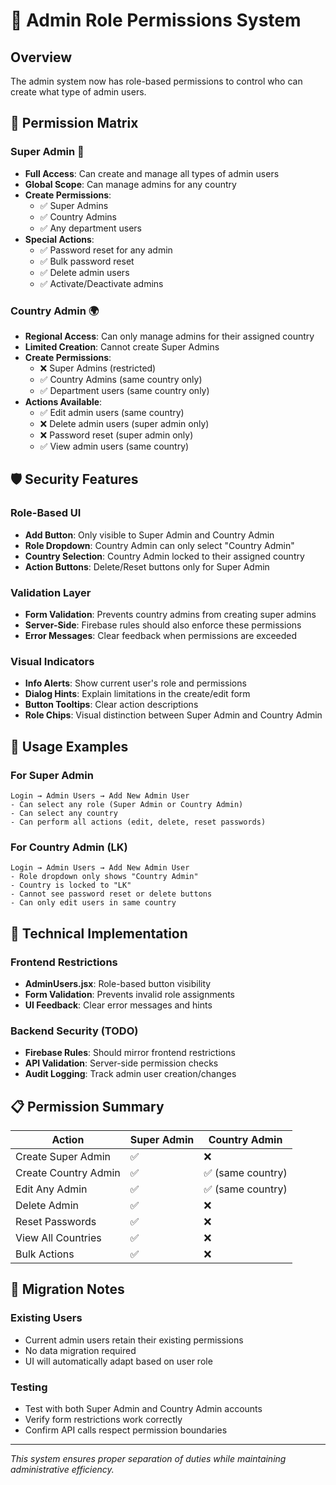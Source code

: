 # 🔐 Admin Role Permissions System

## Overview
The admin system now has role-based permissions to control who can create what type of admin users.

## 🎯 Permission Matrix

### Super Admin 👑
- **Full Access**: Can create and manage all types of admin users
- **Global Scope**: Can manage admins for any country
- **Create Permissions**: 
  - ✅ Super Admins
  - ✅ Country Admins  
  - ✅ Any department users
- **Special Actions**: 
  - ✅ Password reset for any admin
  - ✅ Bulk password reset
  - ✅ Delete admin users
  - ✅ Activate/Deactivate admins

### Country Admin 🌍
- **Regional Access**: Can only manage admins for their assigned country
- **Limited Creation**: Cannot create Super Admins
- **Create Permissions**:
  - ❌ Super Admins (restricted)
  - ✅ Country Admins (same country only)
  - ✅ Department users (same country only)
- **Actions Available**:
  - ✅ Edit admin users (same country)
  - ❌ Delete admin users (super admin only)
  - ❌ Password reset (super admin only)
  - ✅ View admin users (same country)

## 🛡️ Security Features

### Role-Based UI
- **Add Button**: Only visible to Super Admin and Country Admin
- **Role Dropdown**: Country Admin can only select "Country Admin"
- **Country Selection**: Country Admin locked to their assigned country
- **Action Buttons**: Delete/Reset buttons only for Super Admin

### Validation Layer
- **Form Validation**: Prevents country admins from creating super admins
- **Server-Side**: Firebase rules should also enforce these permissions
- **Error Messages**: Clear feedback when permissions are exceeded

### Visual Indicators
- **Info Alerts**: Show current user's role and permissions
- **Dialog Hints**: Explain limitations in the create/edit form
- **Button Tooltips**: Clear action descriptions
- **Role Chips**: Visual distinction between Super Admin and Country Admin

## 🚀 Usage Examples

### For Super Admin
```
Login → Admin Users → Add New Admin User
- Can select any role (Super Admin or Country Admin)
- Can select any country
- Can perform all actions (edit, delete, reset passwords)
```

### For Country Admin (LK)
```
Login → Admin Users → Add New Admin User  
- Role dropdown only shows "Country Admin"
- Country is locked to "LK" 
- Cannot see password reset or delete buttons
- Can only edit users in same country
```

## 🔧 Technical Implementation

### Frontend Restrictions
- **AdminUsers.jsx**: Role-based button visibility
- **Form Validation**: Prevents invalid role assignments
- **UI Feedback**: Clear error messages and hints

### Backend Security (TODO)
- **Firebase Rules**: Should mirror frontend restrictions
- **API Validation**: Server-side permission checks
- **Audit Logging**: Track admin user creation/changes

## 📋 Permission Summary

| Action | Super Admin | Country Admin |
|--------|-------------|---------------|
| Create Super Admin | ✅ | ❌ |
| Create Country Admin | ✅ | ✅ (same country) |
| Edit Any Admin | ✅ | ✅ (same country) |
| Delete Admin | ✅ | ❌ |
| Reset Passwords | ✅ | ❌ |
| View All Countries | ✅ | ❌ |
| Bulk Actions | ✅ | ❌ |

## 🔄 Migration Notes

### Existing Users
- Current admin users retain their existing permissions
- No data migration required
- UI will automatically adapt based on user role

### Testing
- Test with both Super Admin and Country Admin accounts
- Verify form restrictions work correctly  
- Confirm API calls respect permission boundaries

---

*This system ensures proper separation of duties while maintaining administrative efficiency.*
